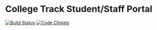 # College Track Student/Staff Portal

[![Build Status](https://travis-ci.org/forgottn/collegetrack_portal.png)](https://travis-ci.org/forgottn/collegetrack_portal)
[![Code Climate](https://codeclimate.com/github/forgottn/collegetrack_portal/badges/gpa.svg)](https://codeclimate.com/github/forgottn/collegetrack_portal)
